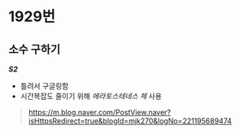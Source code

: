 # 1929번
## 소수 구하기
***S2***
- 틀려서 구글링함  
- 시간복잡도 줄이기 위해 *에라토스테네스 체* 사용  
>https://m.blog.naver.com/PostView.naver?isHttpsRedirect=true&blogId=mjk270&logNo=221195689474